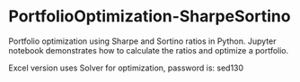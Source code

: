 # PortfolioOptimization-SharpeSortino
Portfolio optimization using Sharpe and Sortino ratios in Python. Jupyter notebook demonstrates how to calculate the ratios and optimize a portfolio.

Excel version uses Solver for optimization, password is: sed130
